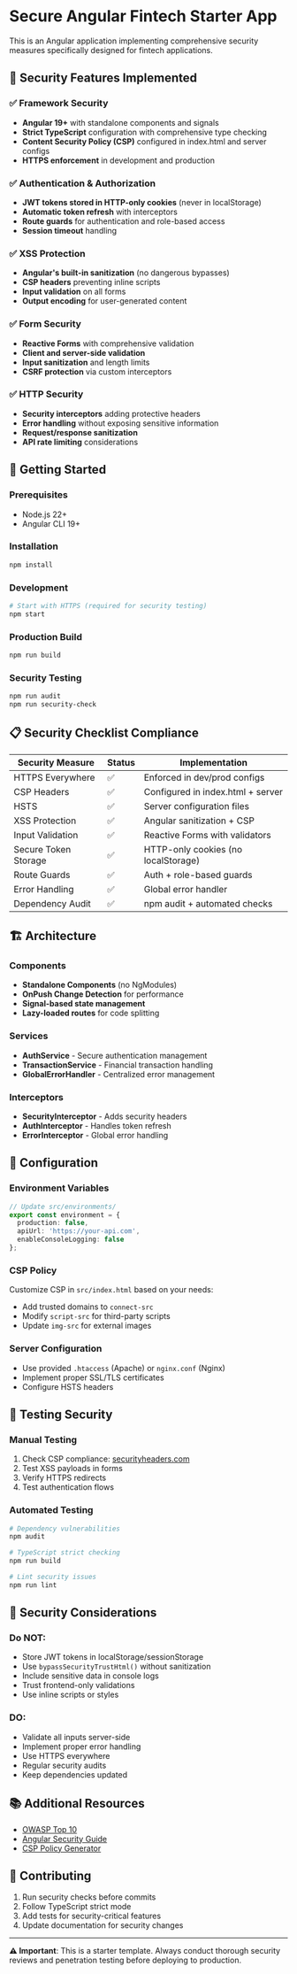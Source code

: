 # Secure Angular Fintech Starter App

This is an Angular application implementing comprehensive security measures specifically designed for fintech applications.

## 🔐 Security Features Implemented

### ✅ Framework Security
- **Angular 19+** with standalone components and signals
- **Strict TypeScript** configuration with comprehensive type checking
- **Content Security Policy (CSP)** configured in index.html and server configs
- **HTTPS enforcement** in development and production

### ✅ Authentication & Authorization
- **JWT tokens stored in HTTP-only cookies** (never in localStorage)
- **Automatic token refresh** with interceptors
- **Route guards** for authentication and role-based access
- **Session timeout** handling

### ✅ XSS Protection
- **Angular's built-in sanitization** (no dangerous bypasses)
- **CSP headers** preventing inline scripts
- **Input validation** on all forms
- **Output encoding** for user-generated content

### ✅ Form Security
- **Reactive Forms** with comprehensive validation
- **Client and server-side validation** 
- **Input sanitization** and length limits
- **CSRF protection** via custom interceptors

### ✅ HTTP Security
- **Security interceptors** adding protective headers
- **Error handling** without exposing sensitive information
- **Request/response sanitization**
- **API rate limiting** considerations

## 🚀 Getting Started

### Prerequisites
- Node.js 22+
- Angular CLI 19+

### Installation
```bash
npm install
```

### Development
```bash
# Start with HTTPS (required for security testing)
npm start
```

### Production Build
```bash
npm run build
```

### Security Testing
```bash
npm run audit
npm run security-check
```

## 📋 Security Checklist Compliance

| Security Measure | Status | Implementation |
|-----------------|--------|----------------|
| HTTPS Everywhere | ✅ | Enforced in dev/prod configs |
| CSP Headers | ✅ | Configured in index.html + server |
| HSTS | ✅ | Server configuration files |
| XSS Protection | ✅ | Angular sanitization + CSP |
| Input Validation | ✅ | Reactive Forms with validators |
| Secure Token Storage | ✅ | HTTP-only cookies (no localStorage) |
| Route Guards | ✅ | Auth + role-based guards |
| Error Handling | ✅ | Global error handler |
| Dependency Audit | ✅ | npm audit + automated checks |

## 🏗️ Architecture

### Components
- **Standalone Components** (no NgModules)
- **OnPush Change Detection** for performance
- **Signal-based state management**
- **Lazy-loaded routes** for code splitting

### Services
- **AuthService** - Secure authentication management
- **TransactionService** - Financial transaction handling
- **GlobalErrorHandler** - Centralized error management

### Interceptors
- **SecurityInterceptor** - Adds security headers
- **AuthInterceptor** - Handles token refresh
- **ErrorInterceptor** - Global error handling

## 🔧 Configuration

### Environment Variables
```typescript
// Update src/environments/
export const environment = {
  production: false,
  apiUrl: 'https://your-api.com',
  enableConsoleLogging: false
};
```

### CSP Policy
Customize CSP in `src/index.html` based on your needs:
- Add trusted domains to `connect-src`
- Modify `script-src` for third-party scripts
- Update `img-src` for external images

### Server Configuration
- Use provided `.htaccess` (Apache) or `nginx.conf` (Nginx)
- Implement proper SSL/TLS certificates
- Configure HSTS headers

## 🧪 Testing Security

### Manual Testing
1. Check CSP compliance: [securityheaders.com](https://securityheaders.com)
2. Test XSS payloads in forms
3. Verify HTTPS redirects
4. Test authentication flows

### Automated Testing
```bash
# Dependency vulnerabilities
npm audit

# TypeScript strict checking
npm run build

# Lint security issues
npm run lint
```

## 🚨 Security Considerations

### Do NOT:
- Store JWT tokens in localStorage/sessionStorage
- Use `bypassSecurityTrustHtml()` without sanitization
- Include sensitive data in console logs
- Trust frontend-only validations
- Use inline scripts or styles

### DO:
- Validate all inputs server-side
- Implement proper error handling
- Use HTTPS everywhere
- Regular security audits
- Keep dependencies updated

## 📚 Additional Resources

- [OWASP Top 10](https://owasp.org/www-project-top-ten/)
- [Angular Security Guide](https://angular.io/guide/security)
- [CSP Policy Generator](https://report-uri.com/home/generate)

## 🤝 Contributing

1. Run security checks before commits
2. Follow TypeScript strict mode
3. Add tests for security-critical features
4. Update documentation for security changes

---

**⚠️ Important**: This is a starter template. Always conduct thorough security reviews and penetration testing before deploying to production.
